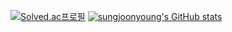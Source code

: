 [![Solved.ac프로필](http://mazassumnida.wtf/api/v2/generate_badge?boj=sungso376)](https://solved.ac/sungso376)
[![sungjoonyoung's GitHub stats](https://github-readme-stats.vercel.app/api?username=jinhan814)](https://github.com/sungjoonyoung)
<!--
**sungjoonyoung/sungjoonyoung** is a ✨ _special_ ✨ repository because its `README.md` (this file) appears on your GitHub profile.

Here are some ideas to get you started:

- 🔭 I’m currently working on ...
- 🌱 I’m currently learning ...
- 👯 I’m looking to collaborate on ...
- 🤔 I’m looking for help with ...
- 💬 Ask me about ...
- 📫 How to reach me: ...
- 😄 Pronouns: ...
- ⚡ Fun fact: ...
-->

